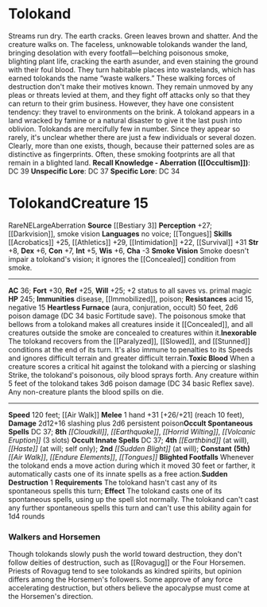 ﻿---
ac: '36'
alignment: NE
all_resistance: null
burrow_speed: null
charisma: '-3'
climb_speed: null
constitution: '+7'
creature_ability:
- Blighted Footfalls
- Heartless Furnace
- Inexorable
- Smoke Vision
- Sudden Destruction
- Toxic
- Blood
creature_family: null
description: "Streams run dry. The earth cracks. Green leaves brown and shatter. And\
  \ the creature walks on.<br/><br/> The faceless, unknowable tolokands wander the\
  \ land, bringing desolation with every footfall\u2014belching poisonous smoke, blighting\
  \ plant life, cracking the earth asunder, and even staining the ground with their\
  \ foul blood. They turn habitable places into wastelands, which has earned tolokands\
  \ the name \u201Cwaste walkers.\u201D These walking forces of destruction don't\
  \ make their motives known. They remain unmoved by any pleas or threats levied at\
  \ them, and they fight off attacks only so that they can return to their grim business.\
  \ However, they have one consistent tendency: they travel to environments on the\
  \ brink. A tolokand appears in a land wracked by famine or a natural disaster to\
  \ give it the last push into oblivion.<br/><br/> Tolokands are mercifully few in\
  \ number. Since they appear so rarely, it's unclear whether there are just a few\
  \ individuals or several dozen. Clearly, more than one exists, though, because their\
  \ patterned soles are as distinctive as fingerprints. Often, these smoking footprints\
  \ are all that remain in a blighted land.<br/><br/><b><u>Recall Knowledge - Aberration</u>\
  \ ( [[DATABASE/skill/Occultism|Occultism]] )</b>: DC 39<br/><b><u>Unspecific Lore</u></b>:\
  \ DC 37<br/><b><u>Specific Lore</u></b>: DC 34"
dexterity: '+6'
element: null
fly_speed: null
fortitude: '+30'
hardness: null
hp: '245'
id: '1343'
immunity:
- '[[DATABASE/trait/Disease|disease]]'
- '[[DATABASE/condition/Immobilized|immobilized]]'
- '[[DATABASE/trait/Poison|poison]]'
intelligence: '+5'
land_speed: '120'
language:
- no voice; [[DATABASE/spell/Tongues|tongues]]
level: '15'
max_speed: '120'
name: Tolokand
perception: '+27'
rarity: Rare
reflex: '+25'
resistance:
- acid 15
- negative 15
rus_type_level: null
school: null
sense:
- '[[DATABASE/monsterability/Darkvision|darkvision]]'
- smoke vision
size: Large
skill:
- '[[DATABASE/skill/Acrobatics|Acrobatics]] +25'
- '[[DATABASE/skill/Athletics|Athletics]] +29'
- '[[DATABASE/skill/Intimidation|Intimidation]] +22'
- '[[DATABASE/skill/Survival|Survival]] +31'
source: '[[DATABASE/source/Bestiary 3|Bestiary 3]]'
speed:
- 120 feet; [[DATABASE/spell/Air Walk|air walk]]
spell:
- '[[DATABASE/spell/Air Walk|Air Walk]]'
- '[[DATABASE/spell/Cloudkill|Cloudkill]]'
- '[[DATABASE/spell/Earthbind|Earthbind]]'
- '[[DATABASE/spell/Earthquake|Earthquake]]'
- '[[DATABASE/spell/Endure Elements|EndureElements]]'
- '[[DATABASE/spell/Haste|Haste]]'
- '[[DATABASE/spell/Horrid Wilting|Horrid Wilting]]'
- '[[DATABASE/spell/Sudden Blight|Sudden Blight]]'
- '[[DATABASE/spell/Tongues|Tongues]]'
- '[[DATABASE/spell/Volcanic Eruption|VolcanicEruption]]'
strength: '+8'
strength_req: '8'
strongest_save:
- Fortitude
swim_speed: null
trait:
- '[[DATABASE/trait/Aberration|Aberration]]'
- '[[DATABASE/trait/Rare|Rare]]'
type: Creature
vision: Darkvision
weakest_save:
- Reflex
- Will
weakness: null
will: '+25'
wisdom: '+6'

---
# Tolokand

Streams run dry. The earth cracks. Green leaves brown and shatter. And the creature walks on.
 The faceless, unknowable tolokands wander the land, bringing desolation with every footfall—belching poisonous smoke, blighting plant life, cracking the earth asunder, and even staining the ground with their foul blood. They turn habitable places into wastelands, which has earned tolokands the name “waste walkers.” These walking forces of destruction don't make their motives known. They remain unmoved by any pleas or threats levied at them, and they fight off attacks only so that they can return to their grim business. However, they have one consistent tendency: they travel to environments on the brink. A tolokand appears in a land wracked by famine or a natural disaster to give it the last push into oblivion.
 Tolokands are mercifully few in number. Since they appear so rarely, it's unclear whether there are just a few individuals or several dozen. Clearly, more than one exists, though, because their patterned soles are as distinctive as fingerprints. Often, these smoking footprints are all that remain in a blighted land.
**Recall Knowledge - Aberration ([[Occultism]])**: DC 39
**Unspecific Lore**: DC 37
**Specific Lore**: DC 34

# Tolokand<span class="item-type">Creature 15</span>

<span class="trait-rare item-trait">Rare</span><span class="trait-alignment item-trait">NE</span><span class="trait-size item-trait">Large</span><span class="item-trait">Aberration</span>
**Source** [[Bestiary 3]]
**Perception** +27; [[Darkvision]], smoke vision
**Languages** no voice; [[Tongues]]
**Skills** [[Acrobatics]] +25, [[Athletics]] +29, [[Intimidation]] +22, [[Survival]] +31
**Str** +8, **Dex** +6, **Con** +7, **Int** +5, **Wis** +6, **Cha** -3
**Smoke Vision** Smoke doesn't impair a tolokand's vision; it ignores the [[Concealed]] condition from smoke.

---
**AC** 36; **Fort** +30, **Ref** +25, **Will** +25; +2 status to all saves vs. primal magic
**HP** 245; **Immunities** disease, [[Immobilized]], poison; **Resistances** acid 15, negative 15
<span class="in-box-ability">**Heartless Furnace** (aura, conjuration, occult) 50 feet, 2d6 poison damage (DC 34 basic Fortitude save). The poisonous smoke that bellows from a tolokand makes all creatures inside it [[Concealed]], and all creatures outside the smoke are concealed to creatures within it.</span><span class="in-box-ability">**Inexorable** The tolokand recovers from the [[Paralyzed]], [[Slowed]], and [[Stunned]] conditions at the end of its turn. It's also immune to penalties to its Speeds and ignores difficult terrain and greater difficult terrain.</span><span class="in-box-ability">**Toxic Blood** When a creature scores a critical hit against the tolokand with a piercing or slashing Strike, the tolokand's poisonous, oily blood sprays forth. Any creature within 5 feet of the tolokand takes 3d6 poison damage (DC 34 basic Reflex save). Any non-creature plants the blood spills on die.</span>

---
**Speed** 120 feet; [[Air Walk]]
<span class="in-box-ability">**Melee** <span class="action-icon">1</span> hand +31 [+26/+21] (reach 10 feet), **Damage** 2d12+16 slashing plus 2d6 persistent poison</span>**Occult Spontaneous Spells** DC 37; **8th** _[[Cloudkill]]_, _[[Earthquake]]_, _[[Horrid Wilting]]_, _[[Volcanic Eruption]]_ (3 slots)
**Occult Innate Spells** DC 37; **4th** _[[Earthbind]]_ (at will), _[[Haste]]_ (at will; self only); **2nd** _[[Sudden Blight]]_ (at will); **Constant** **(5th)** _[[Air Walk]]_, _[[Endure Elements]]_, _[[Tongues]]_
<span class="in-box-ability">**Blighted Footfalls** Whenever the tolokand ends a move action during which it moved 30 feet or farther, it automatically casts one of its innate spells as a free action.</span><span class="in-box-ability">**Sudden Destruction** <span class="action-icon">1</span> **Requirements** The tolokand hasn't cast any of its spontaneous spells this turn; **Effect** The tolokand casts one of its spontaneous spells, using up the spell slot normally. The tolokand can't cast any further spontaneous spells this turn and can't use this ability again for 1d4 rounds</span>

###  Walkers and Horsemen

Though tolokands slowly push the world toward destruction, they don't follow deities of destruction, such as [[Rovagug]] or the Four Horsemen. Priests of Rovagug tend to see tolokands as kindred spirits, but opinion differs among the Horsemen's followers. Some approve of any force accelerating destruction, but others believe the apocalypse must come at the Horsemen's direction.